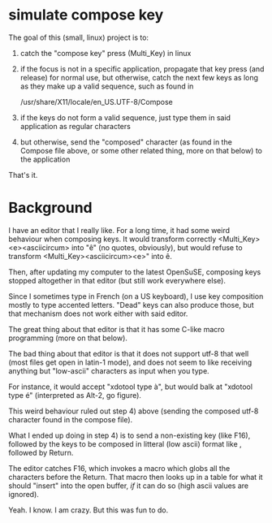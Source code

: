 # simulate compose key

The goal of this (small, linux) project is to:

  1) catch the "compose key" press (Multi_Key) in linux
  2) if the focus is not in a specific application, propagate that key press (and release) for normal use, but otherwise, catch the next few keys as long as they make up a valid sequence, such as found in 
  
      /usr/share/X11/locale/en_US.UTF-8/Compose
      
  3) if the keys do not form a valid sequence, just type them in said application as regular characters
  4) but otherwise, send the "composed" character (as found in the Compose file above, or some other related thing, more on that below) to the application

That's it.

# Background

I have an editor that I really like. For a long time, it had some weird behaviour when composing keys. It would transform correctly \<Multi_Key\>\<e\>\<asciicircum\> into "ê" (no quotes, obviously),  but would refuse to transform \<Multi_Key\>\<asciicircum\>\<e\>" into ê.
  
  Then, after updating my computer to the latest OpenSuSE, composing keys stopped altogether in that editor (but still work everywhere else).
  
  Since I sometimes type in French (on a US keyboard), I use key composition mostly to type accented letters. "Dead" keys can also produce those, but that mechanism does not work either with said editor.
  
  The great thing about that editor is that it has some C-like macro programming (more on that below).
  
  The bad thing about that editor is that it does not support utf-8 that well (most files get open in latin-1 mode), and does not seem to like receiving anything but "low-ascii" characters as input when you type.
  
  For instance, it would accept "xdotool type à", but would balk at "xdotool type é" (interpreted as Alt-2, go figure).
  
  This weird behaviour ruled out step 4) above (sending the composed utf-8 character found in the compose file).
  
  What I ended up doing in step 4) is to send a non-existing key (like F16), followed by the keys to be composed in litteral (low ascii) format like <asciicircum><e>, followed by Return.
  
  The editor catches F16, which invokes a macro which globs all the characters before the Return. That macro then looks up in a table for what it should "insert" into the open buffer, _if_ it can do so (high ascii values are ignored).
  
  Yeah. I know. I am crazy. But this was fun to do.
